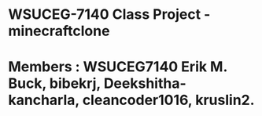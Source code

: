 # WSUCEG-7140 Class Project - minecraftclone 
# Members : WSUCEG7140 Erik M. Buck, bibekrj, Deekshitha-kancharla, cleancoder1016, kruslin2.
